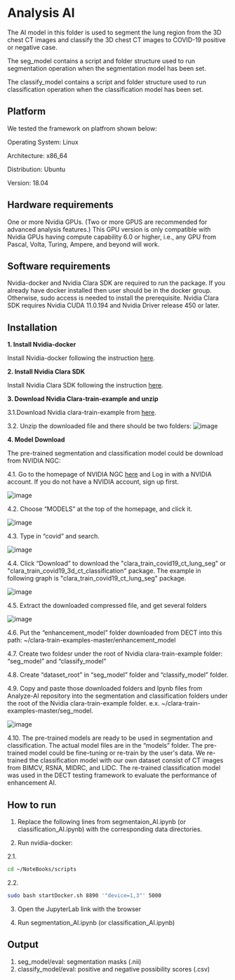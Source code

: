 # Analysis AI

The AI model in this folder is used to segment the lung region from the 3D chest CT images and classify the 3D chest CT images to COVID-19 positive or negative case.

The seg_model contains a script and folder structure used to run segmentation operation when the segmentation model has been set.

The classify_model contains a script and folder structure used to run classification operation when the classification model has been set.

## Platform

We tested the framework on platfrom shown below:

Operating System: Linux

Architecture: x86_64

Distribution: Ubuntu

Version: 18.04

## Hardware requirements
One or more Nvidia GPUs. (Two or more GPUS are recommended for advanced analysis features.) This GPU version is only compatible with Nvidia GPUs having compute capability 6.0 or higher, i.e., any GPU from Pascal, Volta, Turing, Ampere, and beyond will work.

## Software requirements

Nvidia-docker and Nvidia Clara SDK are required to run the package. If you already have docker installed then user should be in the docker group. Otherwise, sudo access is needed to install the prerequisite. Nvidia Clara SDK requires Nvidia CUDA 11.0.194 and Nvidia Driver release 450 or later.

## Installation

**1. Install Nvidia-docker**

Install Nvidia-docker following the instruction [here](https://docs.nvidia.com/datacenter/cloud-native/container-toolkit/install-guide.html#docker).

**2. Install Nvidia Clara SDK**

Install Nvidia Clara SDK following the instruction [here](https://docs.nvidia.com/clara/deploy/ClaraInstallation.html).

**3. Download Nvidia Clara-train-example and unzip**

3.1.Download Nvidia clara-train-example from [here](https://github.com/NVIDIA/clara-train-examples).

3.2. Unzip the downloaded file and there should be two folders:
![image](https://user-images.githubusercontent.com/31482058/114258892-ee2d7500-9997-11eb-831f-21d9c10e52a0.png)

**4. Model Download**

The pre-trained segmentation and classification model could be download from NVIDIA NGC:

4.1. Go to the homepage of NVIDIA NGC [here](https://ngc.nvidia.com/signin) and Log in with a NVIDIA account. If you do not have a NVIDIA account, sign up first.

![image](https://user-images.githubusercontent.com/31482058/114258934-46fd0d80-9998-11eb-84ff-8dc16dca538c.png)

4.2. Choose “MODELS” at the top of the homepage, and click it.

![image](https://user-images.githubusercontent.com/31482058/114258951-5aa87400-9998-11eb-8b7a-82088720076c.png)

4.3. Type in “covid” and search.

![image](https://user-images.githubusercontent.com/31482058/114258957-6bf18080-9998-11eb-8828-e4a27c2ff34a.png)

4.4. Click “Download” to download the "clara_train_covid19_ct_lung_seg" or "clara_train_covid19_3d_ct_classification" package. The example in following graph is "clara_train_covid19_ct_lung_seg" package.

![image](https://user-images.githubusercontent.com/31482058/114258966-7ca1f680-9998-11eb-8b5d-3e7dce27ac9e.png)

4.5. Extract the downloaded compressed file, and get several folders

![image](https://user-images.githubusercontent.com/31482058/114258972-87f52200-9998-11eb-90a0-cc597f7b033e.png)

4.6. Put the “enhancement_model” folder downloaded from DECT into this path: ~/clara-train-examples-master/enhancement_model

4.7. Create two foldesr under the root of Nvidia clara-train-example folder: “seg_model” and “classify_model”

4.8. Create “dataset_root” in “seg_model” folder and “classify_model” folder.

4.9. Copy and paste those downloaded folders and Ipynb files from Analyze-AI repository into the segmentation and classification folders under the root of the Nvidia clara-train-example folder. e.x. ~/clara-train-examples-master/seg_model.

![image](https://user-images.githubusercontent.com/31482058/114258988-ac50fe80-9998-11eb-8433-30b2c9f2d96a.png)

4.10. The pre-trained models are ready to be used in segmentation and classification. The actual model files are in the “models” folder. The pre-trained model could be fine-tuning or re-train by the user's data. We re-trained the classification model with our own dataset consist of CT images from BIMCV, RSNA, MIDRC, and LIDC. The re-trained classification model was used in the DECT testing framework to evaluate the performance of enhancement AI.

## How to run
1. Replace the following lines from segmentaion_AI.ipynb (or classification_AI.ipynb) with the corresponding data directories. 

2. Run nvidia-docker:

2.1.
```bash
cd ~/NoteBooks/scripts
```

2.2.
```bash
sudo bash startDocker.sh 8890 '"device=1,3"' 5000
```

3. Open the JupyterLab link with the browser

4. Run segmentation_AI.ipynb (or classification_AI.ipynb)

## Output
1. seg_model/eval: segmentation masks (.nii)
2. classify_model/eval: positive and negative possibility scores (.csv)
